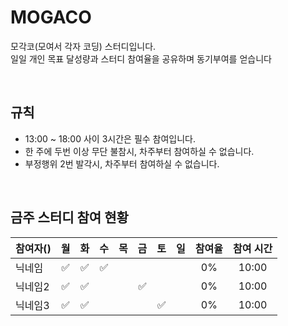 # MOGACO

모각코(모여서 각자 코딩) 스터디입니다. <br/>
일일 개인 목표 달성량과 스터디 참여율을 공유하며 동기부여를 얻습니다 

<br/>


## 규칙

- 13:00 ~ 18:00 사이 3시간은 필수 참여입니다.
- 한 주에 두번 이상 무단 불참시, 차주부터 참여하실 수 없습니다.
- 부정행위 2번 발각시, 차주부터 참여하실 수 없습니다.

<br/>

## 금주 스터디 참여 현황




|참여자()|월|화|수|목|금|토|일|참여율|참여 시간|
|:------|:---:|:---:|:---:|:---:|:---:|:---:|:---:|:---:|:---:|
|닉네임|&#9989;|&#9989;|&#9989;| | | | |0%|10:00|
|닉네임2|&#9989;|&#9989;| | |&#9989;| | |0%|10:00|
|닉네임3|&#9989;|&#9989;| | | |&#9989;| |0%|10:00|